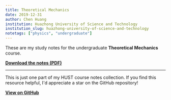 ```yaml
---
title: Theoretical Mechanics
date: 2019-12-31
author: Chen Huang
institution: Huazhong University of Science and Technology
institution_slug: huazhong-university-of-science-and-technology
notetags: ["physics", "undergraduate"]
---
```


These are my study notes for the undergraduate **Theoretical Mechanics** course.

[**Download the notes (PDF)**](/notes/theoretical-mechanics/pdf/classical-mechanics.pdf)

---

This is just one part of my HUST course notes collection. If you find this resource helpful, I'd appreciate a star on the GitHub repository!

[**View on GitHub**](https://github.com/chenx820/HUST-course-notes)
